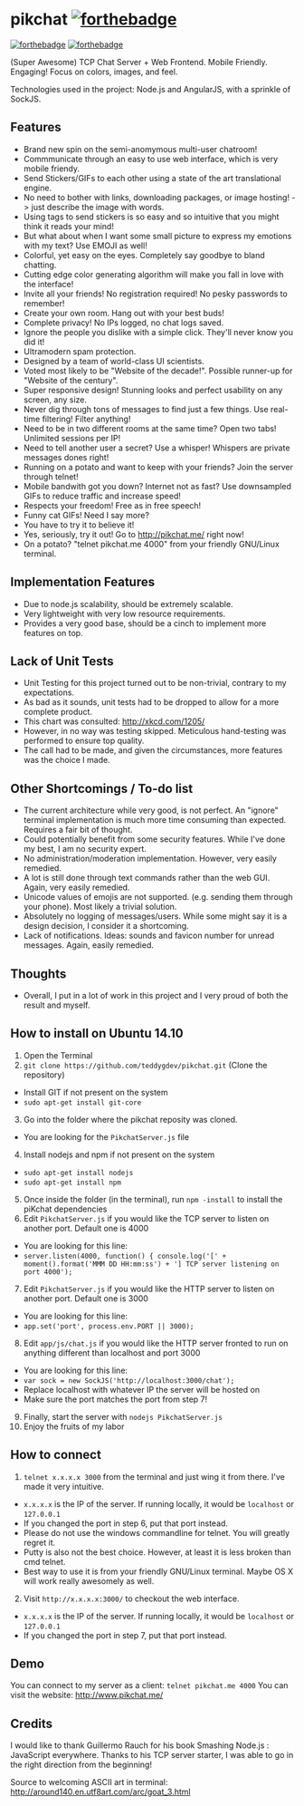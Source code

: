 # pikchat [![forthebadge](http://forthebadge.com/badges/certified-steve-bruhle.svg)](http://forthebadge.com)
[![forthebadge](http://forthebadge.com/badges/contains-cat-gifs.svg)](http://forthebadge.com)
[![forthebadge](http://forthebadge.com/badges/made-with-crayons.svg)](http://forthebadge.com)


(Super Awesome) TCP Chat Server + Web Frontend. Mobile Friendly. Engaging! Focus on colors, images, and feel.

Technologies used in the project: Node.js and AngularJS, with a sprinkle of SockJS.


## Features
  * Brand new spin on the semi-anomymous multi-user chatroom!
  * Commmunicate through an easy to use web interface, which is very mobile friendy.
  * Send Stickers/GIFs to each other using a state of the art translational engine.
  * No need to bother with links, downloading packages, or image hosting! -> just describe the image with words.
  * Using tags to send stickers is so easy and so intuitive that you might think it reads your mind!
  * But what about when I want some small picture to express my emotions with my text? Use EMOJI as well!
  * Colorful, yet easy on the eyes. Completely say goodbye to bland chatting.
  * Cutting edge color generating algorithm will make you fall in love with the interface!
  * Invite all your friends! No registration required! No pesky passwords to remember!
  * Create your own room. Hang out with your best buds!
  * Complete privacy! No IPs logged, no chat logs saved.
  * Ignore the people you dislike with a simple click. They'll never know you did it!
  * Ultramodern spam protection.
  * Designed by a team of world-class UI scientists. 
  * Voted most likely to be "Website of the decade!". Possible runner-up for "Website of the century".
  * Super responsive design! Stunning looks and perfect usability on any screen, any size.
  * Never dig through tons of messages to find just a few things. Use real-time filtering! Filter anything!
  * Need to be in two different rooms at the same time? Open two tabs! Unlimited sessions per IP!
  * Need to tell another user a secret? Use a whisper! Whispers are private messages dones right!
  * Running on a potato and want to keep with your friends? Join the server through telnet!
  * Mobile bandwith got you down? Internet not as fast? Use downsampled GIFs to reduce traffic and increase speed!
  * Respects your freedom! Free as in free speech! 
  * Funny cat GIFs! Need I say more?
  * You have to try it to believe it!
  * Yes, seriously, try it out! Go to http://pikchat.me/ right now!
  * On a potato? "telnet pikchat.me 4000" from your friendly GNU/Linux terminal.

## Implementation Features 
  * Due to node.js scalability, should be extremely scalable.
  * Very lightweight with very low resource requirements.
  * Provides a very good base, should be a cinch to implement more features on top.

## Lack of Unit Tests
  * Unit Testing for this project turned out to be non-trivial, contrary to my expectations. 
  * As bad as it sounds, unit tests had to be dropped to allow for a more complete product.
  * This chart was consulted: http://xkcd.com/1205/
  * However, in no way was testing skipped. Meticulous hand-testing was performed to ensure top quality.
  * The call had to be made, and given the circumstances, more features was the choice I made.

## Other Shortcomings / To-do list
  * The current architecture while very good, is not perfect. An "ignore" terminal implementation is much more time consuming than expected. Requires a fair bit of thought.
  * Could potentially benefit from some security features. While I've done my best, I am no security expert.
  * No administration/moderation implementation. However, very easily remedied.
  * A lot is still done through text commands rather than the web GUI. Again, very easily remedied.
  * Unicode values of emojis are not supported. (e.g. sending them through your phone). Most likely a trivial solution.
  * Absolutely no logging of messages/users. While some might say it is a design decision, I consider it a shortcoming.
  * Lack of notifications. Ideas: sounds and favicon number for unread messages. Again, easily remedied.

## Thoughts
  * Overall, I put in a lot of work in this project and I very proud of both the result and myself. 



## How to install on Ubuntu 14.10
1. Open the Terminal
2. `git clone https://github.com/teddygdev/pikchat.git` (Clone the repository)
  * Install GIT if not present on the system
  * `sudo apt-get install git-core`
3. Go into the folder where the pikchat reposity was cloned.
  * You are looking for the `PikchatServer.js` file
4. Install nodejs and npm if not present on the system
  * `sudo apt-get install nodejs`
  * `sudo apt-get install npm`
5. Once inside the folder (in the terminal), run `npm -install` to install the piKchat dependencies
6. Edit `PikchatServer.js` if you would like the TCP server to listen on another port. Default one is 4000
  * You are looking for this line:
  * `server.listen(4000, function() {
    console.log('[' + moment().format('MMM DD HH:mm:ss') + '] TCP server listening on port 4000');`
7. Edit `PikchatServer.js` if you would like the HTTP server to listen on another port. Default one is 3000   
  * You are looking for this line:
  * `app.set('port', process.env.PORT || 3000);` 
8. Edit `app/js/chat.js` if you would like the HTTP server fronted to run on anything different than localhost and port 3000
  * You are looking for this line:
  * `var sock = new SockJS('http://localhost:3000/chat');`
  * Replace localhost with whatever IP the server will be hosted on
  * Make sure the port matches the port from step 7!
9. Finally, start the server with `nodejs PikchatServer.js`
10. Enjoy the fruits of my labor

## How to connect
1. `telnet x.x.x.x 3000` from the terminal and just wing it from there. I've made it very intuitive.
  * `x.x.x.x` is the IP of the server. If running locally, it would be `localhost` or `127.0.0.1`
  * If you changed the port in step 6, put that port instead.
  * Please do not use the windows commandline for telnet. You will greatly regret it.
  * Putty is also not the best choice. However, at least it is less broken than cmd telnet.
  * Best way to use it is from your friendly GNU/Linux terminal. Maybe OS X will work really awesomely as well.
2. Visit `http://x.x.x.x:3000/` to checkout the web interface.
  * `x.x.x.x` is the IP of the server. If running locally, it would be `localhost` or `127.0.0.1`
  * If you changed the port in step 7, put that port instead.

## Demo
You can connect to my server as a client: `telnet pikchat.me 4000`
You can visit the website: http://www.pikchat.me/

## Credits
I would like to thank Guillermo Rauch for his book Smashing Node.js : JavaScript everywhere. Thanks to his TCP server starter, I was able to go in the right direction from the beginning!

Source to welcoming ASCII art in terminal: http://around140.en.utf8art.com/arc/goat_3.html

